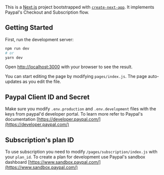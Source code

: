 This is a [Next.js](https://nextjs.org/) project bootstrapped with [`create-next-app`](https://github.com/vercel/next.js/tree/canary/packages/create-next-app). It implements Paypal's Checkout and Subscription flow.

## Getting Started

First, run the development server:

```bash
npm run dev
# or
yarn dev
```

Open [http://localhost:3000](http://localhost:3000) with your browser to see the result.

You can start editing the page by modifying `pages/index.js`. The page auto-updates as you edit the file.

## Paypal Client ID and Secret
Make sure you modify `.env.production` and `.env.development` files with the keys from paypal'd developer portal. To learn more refer to Paypal's documentation [https://developer.paypal.com/](https://developer.paypal.com/)

## Subscription's plan ID
To use subscription you need to modify `/pages/subscription/index.js` with your `plan_id`. To create a plan for development use Paypal's sandbox dashboard  [https://www.sandbox.paypal.com/](https://www.sandbox.paypal.com/)